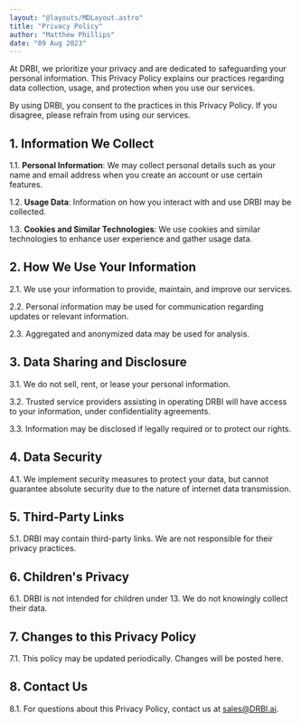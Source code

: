 ```yaml
---
layout: "@layouts/MDLayout.astro"
title: "Privacy Policy"
author: "Matthew Phillips"
date: "09 Aug 2023"
---
```


At DRBI, we prioritize your privacy and are dedicated to safeguarding your personal information. This Privacy Policy explains our practices regarding data collection, usage, and protection when you use our services.

By using DRBI, you consent to the practices in this Privacy Policy. If you disagree, please refrain from using our services.

## 1. Information We Collect

1.1. **Personal Information**: We may collect personal details such as your name and email address when you create an account or use certain features.

1.2. **Usage Data**: Information on how you interact with and use DRBI may be collected.

1.3. **Cookies and Similar Technologies**: We use cookies and similar technologies to enhance user experience and gather usage data.

## 2. How We Use Your Information

2.1. We use your information to provide, maintain, and improve our services.

2.2. Personal information may be used for communication regarding updates or relevant information.

2.3. Aggregated and anonymized data may be used for analysis.

## 3. Data Sharing and Disclosure

3.1. We do not sell, rent, or lease your personal information.

3.2. Trusted service providers assisting in operating DRBI will have access to your information, under confidentiality agreements.

3.3. Information may be disclosed if legally required or to protect our rights.

## 4. Data Security

4.1. We implement security measures to protect your data, but cannot guarantee absolute security due to the nature of internet data transmission.

## 5. Third-Party Links

5.1. DRBI may contain third-party links. We are not responsible for their privacy practices.

## 6. Children's Privacy

6.1. DRBI is not intended for children under 13. We do not knowingly collect their data.

## 7. Changes to this Privacy Policy

7.1. This policy may be updated periodically. Changes will be posted here.

## 8. Contact Us

8.1. For questions about this Privacy Policy, contact us at sales@DRBI.ai.
